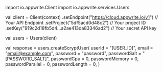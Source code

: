 import io.appwrite.Client
import io.appwrite.services.Users

val client = Client(context)
    .setEndpoint("https://cloud.appwrite.io/v1") // Your API Endpoint
    .setProject("5df5acd0d48c2") // Your project ID
    .setKey("919c2d18fb5d4...a2ae413da83346ad2") // Your secret API key

val users = Users(client)

val response = users.createScryptUser(
    userId = "[USER_ID]",
    email = "email@example.com",
    password = "password",
    passwordSalt = "[PASSWORD_SALT]",
    passwordCpu = 0,
    passwordMemory = 0,
    passwordParallel = 0,
    passwordLength = 0,
)
